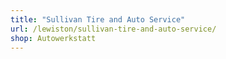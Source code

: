 ```yaml
---
title: "Sullivan Tire and Auto Service"
url: /lewiston/sullivan-tire-and-auto-service/
shop: Autowerkstatt
---
```

